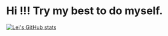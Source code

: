 # Hi !!! Try my best to do myself.

[![Lei's GitHub stats](https://github-readme-stats.vercel.app/api?username=naylenv)](https://github.com/anuraghazra/github-readme-stats)


<!--
**Leirss/Leirss** is a ✨ _special_ ✨ repository because its `README.md` (this file) appears on your GitHub profile.

Here are some ideas to get you started:

- 🔭 I’m currently working on ...
- 🌱 I’m currently learning ...
- 👯 I’m looking to collaborate on ...
- 🤔 I’m looking for help with ...
- 💬 Ask me about ...
- 📫 How to reach me: ...
- 😄 Pronouns: ...
- ⚡ Fun fact: ...
-->
